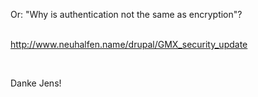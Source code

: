<html><body><p>Or: "Why is authentication not the same as encryption"?<br>

<br>

<a href="http://www.neuhalfen.name/drupal/GMX_security_update">http://www.neuhalfen.name/drupal/GMX_security_update</a><br>

<br>

Danke Jens!</p></body></html>